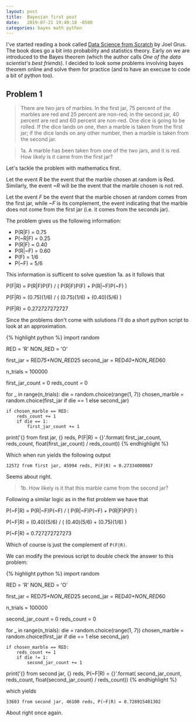 ```yaml
---
layout: post
title:  Bayesian first post
date:   2019-07-21 19:40:18 -0500
categories: bayes math python
---
```


I've started reading a book called [Data Science from
Scratch](https://www.amazon.com/Data-Science-Scratch-Principles-Python/dp/149190142X)
by Joel Grus. The book does go a bit into probability and statistics
theory. Early on we are introduced to the Bayes theorem (which the
author calls _One of the data scientist's best friends_). I decided to
look some problems involving bayes theorem online and solve them for
practice (and to have an execuse to code a bit of python too).

## Problem 1

> There are two jars of marbles. In the first jar, 75 percent of the
> marbles are red and 25 percent are non-red; in the second jar, 40
> percent are red and 60 percent are non-red. One dice is going to be
> rolled. If the dice lands on one, then a marble is taken from the
> first jar; if the dice lands on any other number, then a marble is
> taken from the second jar.

> 1a. A marble has been taken from one of the two jars, and it is red. How likely is it
> came from the first jar?

Let's tackle the problem with mathematics first.

Let the event _R_ be the event that the marble chosen at random is
Red. Similarly, the event _~R_ will be the event that the marble
chosen is not red.

Let the event _F_ be the event that the marble chosen at random comes
from the first jar, while _~F_ is its complement, the event indicating
that the marble does not come from the first jar (i.e. it comes from
the seconds jar).

The problem gives us the following information:

- P(R\|F) = 0.75
- P(~R\|F) = 0.25
- P(R\|F) = 0.40
- P(R\|~F) = 0.60
- P(F) = 1/6
- P(~F) = 5/6

This information is sufficent to solve question 1a. as it follows that

P(F\|R) = P(R\|F)P(F) / ( P(R\|F)P(F) +  P(R\|~F)P(~F) )

P(F\|R) = (0.75)(1/6) / ( (0.75)(1/6) + (0.40)(5/6) )

P(F\|R) = 0.272727272727

Since the problems don't come with solutions I'll do a short python
script to look at an approximation.

{% highlight python %}
import random

RED = 'R'
NON_RED = 'O'

first_jar = RED*75+NON_RED*25
second_jar = RED*40+NON_RED*60

n_trials = 100000

first_jar_count = 0
reds_count = 0

for _ in range(n_trials):
    die = random.choice(range(1, 7))
    chosen_marble = random.choice(first_jar if die == 1 else second_jar)

    if chosen_marble == RED:
        reds_count += 1
        if die == 1:
            first_jar_count += 1

print('{} from first jar, {} reds, P(F|R) = {}'.format(
    first_jar_count, reds_count, float(first_jar_count) / reds_count))
{% endhighlight %}

Which when run yields the following output

```
12572 from first jar, 45994 reds, P(F|R) = 0.27334000087
```

Seems about right.

> 1b. How likely is it that this marble came from the second jar?

Following a similar logic as in the fist problem we have that

P(~F\|R) = P(R\|~F)P(~F) / ( P(R\|~F)P(~F) +  P(R\|F)P(F) )

P(~F\|R) = (0.40)(5/6) / ( (0.40)(5/6) + (0.75)(1/6) )

P(~F\|R) = 0.727272727273

Which of course is just the complement of `P(F|R)`.

We can modify the previous script to double check the answer to this
problem:


{% highlight python %}
import random

RED = 'R'
NON_RED = 'O'

first_jar = RED*75+NON_RED*25
second_jar = RED*40+NON_RED*60

n_trials = 100000

second_jar_count = 0
reds_count = 0

for _ in range(n_trials):
    die = random.choice(range(1, 7))
    chosen_marble = random.choice(first_jar if die == 1 else second_jar)

    if chosen_marble == RED:
        reds_count += 1
        if die != 1:
            second_jar_count += 1

print('{} from second jar, {} reds, P(~F|R) = {}'.format(
    second_jar_count, reds_count, float(second_jar_count) / reds_count))
{% endhighlight %}

which yields

```
33603 from second jar, 46100 reds, P(~F|R) = 0.728915401302
```

About right once again.
